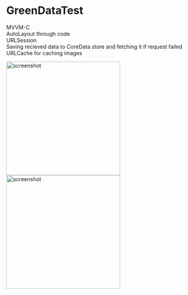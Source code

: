 # GreenDataTest

MVVM-C\
AutoLayout through code\
URLSession\
Saving recieved data to CoreData store and fetching it if request failed\
URLCache for caching images

<img src="https://user-images.githubusercontent.com/60430124/195173421-540e27cc-5d86-4bae-b732-1e2b03901cc7.png" alt="screenshot" width="300"/> <img src="https://user-images.githubusercontent.com/60430124/195173424-2d0fdf82-21c1-4fe9-ab21-3fe24c4d0cb5.png" alt="screenshot" width="300"/>
